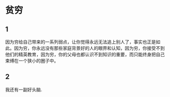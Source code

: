 # 贫穷


<!--more-->

## 1

因为穷给自己带来的一系列弱点，让你觉得永远无法追上别人了，事实也正是如此。因为穷，你永远没有那些家庭背景好的人的眼界和认知，因为穷，你接受不到他们的精英教育，因为穷，你的父母也都认识不到知识的重要，而只能终身把自己束缚在一个狭小的圈子中。

## 2

我还有一副好头脑.
